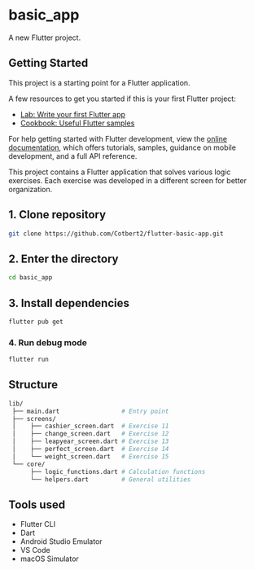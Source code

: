 # basic_app

A new Flutter project.

## Getting Started

This project is a starting point for a Flutter application.

A few resources to get you started if this is your first Flutter project:

- [Lab: Write your first Flutter app](https://docs.flutter.dev/get-started/codelab)
- [Cookbook: Useful Flutter samples](https://docs.flutter.dev/cookbook)

For help getting started with Flutter development, view the
[online documentation](https://docs.flutter.dev/), which offers tutorials,
samples, guidance on mobile development, and a full API reference.

This project contains a Flutter application that solves various logic exercises. Each exercise was developed in a different screen for better organization.

## 1. Clone repository
```bash
git clone https://github.com/Cotbert2/flutter-basic-app.git
```

## 2. Enter the directory
```bash
cd basic_app
```

## 3. Install dependencies
```bash
flutter pub get
```

### 4. Run debug mode
```bash
flutter run
```
## Structure
```bash
lib/
 ├── main.dart                 # Entry point
 ├── screens/
 │    ├── cashier_screen.dart  # Exercise 11
 │    ├── change_screen.dart   # Exercise 12
 │    ├── leapyear_screen.dart # Exercise 13
 │    ├── perfect_screen.dart  # Exercise 14
 │    └── weight_screen.dart   # Exercise 15
 └── core/
      ├── logic_functions.dart # Calculation functions
      └── helpers.dart         # General utilities
```

## Tools used
* Flutter CLI
* Dart
* Android Studio Emulator
* VS Code
* macOS Simulator
